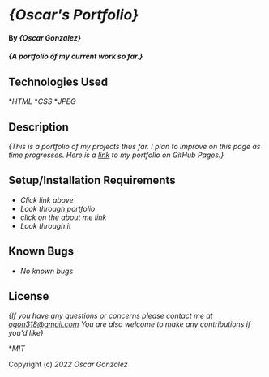 # _{Oscar's Portfolio}_

#### By _**{Oscar Gonzalez}**_

#### _{A portfolio of my current work so far.}_

## Technologies Used

*_HTML_
*_CSS_
*_JPEG_

## Description

_{This is a portfolio of my projects thus far. I plan to improve on this page as time progresses. Here is a [link](https://olgon92.github.io/my-portfolio/) to my portfolio on GitHub Pages.}_

## Setup/Installation Requirements

* _Click link above_
* _Look through portfolio_
* _click on the about me link_
* _Look through it_

## Known Bugs

* _No known bugs_

## License

_{If you have any questions or concerns please contact me at ogon318@gmail.com
You are also welcome to make any contributions if you'd like}_

*_MIT_

Copyright (c) _2022_ _Oscar Gonzalez_